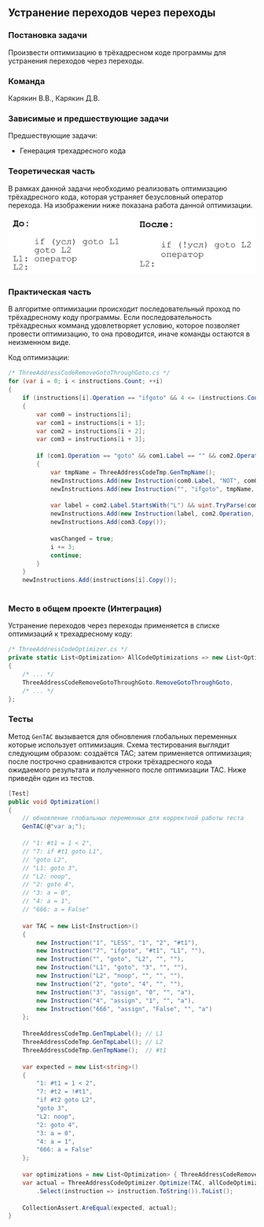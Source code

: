 ## Устранение переходов через переходы

### Постановка задачи
Произвести оптимизацию в трёхадресном коде программы для устранения переходов через переходы.

### Команда
Карякин В.В., Карякин Д.В.

### Зависимые и предшествующие задачи
Предшествующие задачи:

- Генерация трехадресного кода

### Теоретическая часть
В рамках данной задачи необходимо реализовать оптимизацию трёхадресного кода, которая устраняет безусловный оператор перехода. На изображении ниже показана работа данной оптимизации.

![Узлы AСT после оптимизации](2_GotoThroughGoto/img1.png)

### Практическая часть
В алгоритме оптимизации происходит последовательный проход по трёхадресному коду программы. Если последовательность трёхадресных комманд удовлетворяет условию, которое позволяет провести оптимизацию, то она проводится, иначе команды остаются в неизменном виде.

Код оптимизации:
```csharp
/* ThreeAddressCodeRemoveGotoThroughGoto.cs */
for (var i = 0; i < instructions.Count; ++i)
{
    if (instructions[i].Operation == "ifgoto" && 4 <= (instructions.Count - i))
    {
        var com0 = instructions[i];
        var com1 = instructions[i + 1];
        var com2 = instructions[i + 2];
        var com3 = instructions[i + 3];

        if (com1.Operation == "goto" && com1.Label == "" && com2.Operation != "noop" && com0.Argument2 == com2.Label && com1.Argument1 == com3.Label)
        {
            var tmpName = ThreeAddressCodeTmp.GenTmpName();
            newInstructions.Add(new Instruction(com0.Label, "NOT", com0.Argument1, "", tmpName));
            newInstructions.Add(new Instruction("", "ifgoto", tmpName, com3.Label, ""));

            var label = com2.Label.StartsWith("L") && uint.TryParse(com2.Label.Substring(1), out _) ? "" : com2.Label;
            newInstructions.Add(new Instruction(label, com2.Operation, com2.Argument1, com2.Argument2, com2.Result));
            newInstructions.Add(com3.Copy());

            wasChanged = true;
            i += 3;
            continue;
        }
    }
    newInstructions.Add(instructions[i].Copy());
            
```

### Место в общем проекте (Интеграция)
Устранение переходов через переходы применяется в списке оптимизаций к трехадресному коду:
```csharp
/* ThreeAddressCodeOptimizer.cs */
private static List<Optimization> AllCodeOptimizations => new List<Optimization>
{ 
    /* ... */ 
    ThreeAddressCodeRemoveGotoThroughGoto.RemoveGotoThroughGoto,
    /* ... */
};
```

### Тесты
Метод ```GenTAC``` вызывается для обновления глобальных переменных которые использует оптимизация. Схема тестирования выглядит следующим образом: создаётся TAC; затем применяется оптимизация; после построчно сравниваются строки трёхадресного кода ожидаемого результата и полученного после оптимизации TAC. Ниже приведён один из тестов.

```csharp
[Test]
public void Optimization()
{
    // обновление глобальных переменных для корректной работы теста
    GenTAC(@"var a;");

    // "1: #t1 = 1 < 2",
    // "7: if #t1 goto L1",
    // "goto L2",
    // "L1: goto 3",
    // "L2: noop",
    // "2: goto 4",
    // "3: a = 0",
    // "4: a = 1",
    // "666: a = False"

    var TAC = new List<Instruction>()
    {
        new Instruction("1", "LESS", "1", "2", "#t1"),
        new Instruction("7", "ifgoto", "#t1", "L1", ""),
        new Instruction("", "goto", "L2", "", ""),
        new Instruction("L1", "goto", "3", "", ""),
        new Instruction("L2", "noop", "", "", ""),
        new Instruction("2", "goto", "4", "", ""),
        new Instruction("3", "assign", "0", "", "a"),
        new Instruction("4", "assign", "1", "", "a"),
        new Instruction("666", "assign", "False", "", "a")
    };

    ThreeAddressCodeTmp.GenTmpLabel(); // L1
    ThreeAddressCodeTmp.GenTmpLabel(); // L2
    ThreeAddressCodeTmp.GenTmpName();  // #t1

    var expected = new List<string>()
    {
        "1: #t1 = 1 < 2",
        "7: #t2 = !#t1",
        "if #t2 goto L2",
        "goto 3",
        "L2: noop",
        "2: goto 4",
        "3: a = 0",
        "4: a = 1",
        "666: a = False"
    };

    var optimizations = new List<Optimization> { ThreeAddressCodeRemoveGotoThroughGoto.RemoveGotoThroughGoto };
    var actual = ThreeAddressCodeOptimizer.Optimize(TAC, allCodeOptimizations: optimizations)
        .Select(instruction => instruction.ToString()).ToList();

    CollectionAssert.AreEqual(expected, actual);
}
```
